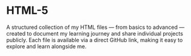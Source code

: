 # HTML-5
A structured collection of my HTML files — from basics to advanced — created to document my learning journey and share individual projects publicly. Each file is available via a direct GitHub link, making it easy to explore and learn alongside me.
